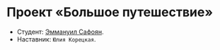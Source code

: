 # Проект «Большое путешествие»

* Студент: [Эммануил Сафоян](https://htmlacademy.ru/profile/id1962347).
* Наставник: `Юлия Корецкая`.

